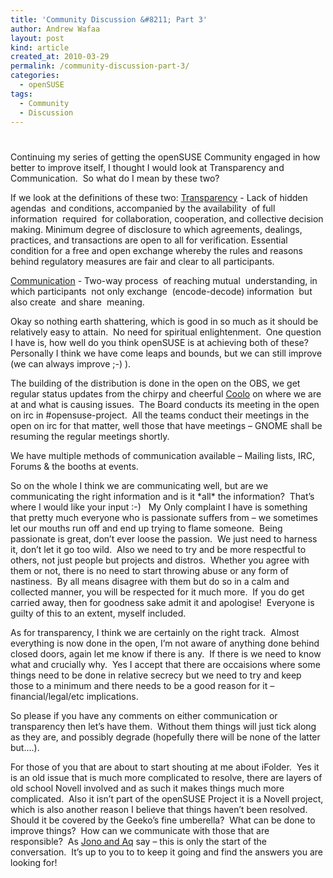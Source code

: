 ```yaml
---
title: 'Community Discussion &#8211; Part 3'
author: Andrew Wafaa
layout: post
kind: article
created_at: 2010-03-29
permalink: /community-discussion-part-3/
categories:
  - openSUSE
tags:
  - Community
  - Discussion
---
```

# 

Continuing my series of getting the openSUSE Community engaged in how better to improve itself, I thought I would look at Transparency and Communication.  So what do I mean by these two?

If we look at the definitions of these two: 
[Transparency][1] - Lack of hidden agendas  and conditions, accompanied by the availability  of full  information  required  for collaboration, cooperation, and collective decision making. 
Minimum degree of disclosure to which agreements, dealings, practices, and transactions are open to all for verification. 
Essential condition for a free and open exchange whereby the rules and reasons behind regulatory measures are fair and clear to all participants.

 [1]: http://www.businessdictionary.com/definition/transparency.html "Definition of Transparency"

[Communication][2] - Two-way process  of reaching mutual  understanding, in which participants  not only exchange  (encode-decode) information  but also create  and share  meaning.

 [2]: http://www.businessdictionary.com/definition/communication.html "Definition of Communication"

Okay so nothing earth shattering, which is good in so much as it should be relatively easy to attain.  No need for spiritual enlightenment.  One question I have is, how well do you think openSUSE is at achieving both of these?  Personally I think we have come leaps and bounds, but we can still improve (we can always improve ;-) ).

The building of the distribution is done in the open on the OBS, we get regular status updates from the chirpy and cheerful [Coolo][4] on where we are at and what is causing issues.  The Board conducts its meeting in the open on irc in #opensuse-project.  All the teams conduct their meetings in the open on irc for that matter, well those that have meetings – GNOME shall be resuming the regular meetings shortly.

 [4]: http://www.kdedevelopers.org/blog/124 "Coolo's Blog"

We have multiple methods of communication available – Mailing lists, IRC, Forums & the booths at events.

So on the whole I think we are communicating well, but are we communicating the right information and is it \*all\* the information?  That’s where I would like your input :-)   My Only complaint I have is something that pretty much everyone who is passionate suffers from – we sometimes let our mouths run off and end up trying to flame someone.  Being passionate is great, don’t ever loose the passion.  We just need to harness it, don’t let it go too wild.  Also we need to try and be more respectful to others, not just people but projects and distros.  Whether you agree with them or not, there is no need to start throwing abuse or any form of nastiness.  By all means disagree with them but do so in a calm and collected manner, you will be respected for it much more.  If you do get carried away, then for goodness sake admit it and apologise!  Everyone is guilty of this to an extent, myself included.

As for transparency, I think we are certainly on the right track.  Almost everything is now done in the open, I’m not aware of anything done behind closed doors, again let me know if there is any.  If there is we need to know what and crucially why.  Yes I accept that there are occaisions where some things need to be done in relative secrecy but we need to try and keep those to a minimum and there needs to be a good reason for it – financial/legal/etc implications.

So please if you have any comments on either communication or transparency then let’s have them.  Without them things will just tick along as they are, and possibly degrade (hopefully there will be none of the latter but….).

For those of you that are about to start shouting at me about iFolder.  Yes it is an old issue that is much more complicated to resolve, there are layers of old school Novell involved and as such it makes things much more complicated.  Also it isn’t part of the openSUSE Project it is a Novell project, which is also another reason I believe that things haven’t been resolved.  Should it be covered by the Geeko’s fine umberella?  What can be done to improve things?  How can we communicate with those that are responsible?  As [Jono and Aq][6] say – this is only the start of the conversation.  It’s up to you to to keep it going and find the answers you are looking for!

 [6]: http://shotofjaq.org/ "The Shot Of Jaq podcast"
